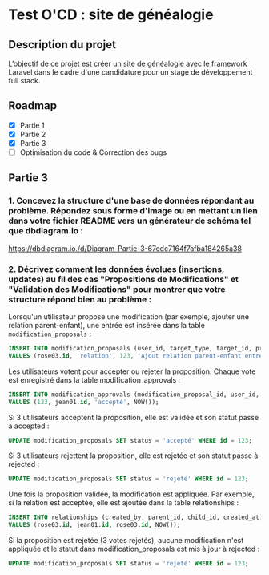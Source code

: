 #  Test O'CD : site de généalogie

## Description du projet

L’objectif de ce projet est créer un site de généalogie avec le framework Laravel dans le cadre d'une candidature pour un stage de développement full stack.

## Roadmap

- [x] Partie 1
- [x] Partie 2
- [x] Partie 3
- [ ] Optimisation du code & Correction des bugs

## Partie 3

### 1. Concevez la structure d'une base de données répondant au problème. Répondez sous forme d'image ou en mettant un lien dans votre fichier README vers un générateur de schéma tel que dbdiagram.io :

https://dbdiagram.io./d/Diagram-Partie-3-67edc7164f7afba184265a38

### 2. Décrivez comment les données évolues (insertions, updates) au fil des cas "Propositions de Modifications" et "Validation des Modifications" pour montrer que votre structure répond bien au problème :

Lorsqu'un utilisateur propose une modification (par exemple, ajouter une relation parent-enfant), une entrée est insérée dans la table `modification_proposals` :

```sql
INSERT INTO modification_proposals (user_id, target_type, target_id, proposal_description, status, created_at)
VALUES (rose03.id, 'relation', 123, 'Ajout relation parent-enfant entre Jean PERRET et Rose PERRET', 'en attente', NOW());
```

Les utilisateurs votent pour accepter ou rejeter la proposition. Chaque vote est enregistré dans la table modification_approvals :

```sql
INSERT INTO modification_approvals (modification_proposal_id, user_id, vote, created_at)
VALUES (123, jean01.id, 'accepté', NOW());
```

Si 3 utilisateurs acceptent la proposition, elle est validée et son statut passe à accepted :

```sql
UPDATE modification_proposals SET status = 'accepté' WHERE id = 123;
```

Si 3 utilisateurs rejettent la proposition, elle est rejetée et son statut passe à rejected :

```sql
UPDATE modification_proposals SET status = 'rejeté' WHERE id = 123;
```

Une fois la proposition validée, la modification est appliquée. Par exemple, si la relation est acceptée, elle est ajoutée dans la table relationships :

```sql
INSERT INTO relationships (created_by, parent_id, child_id, created_at)
VALUES (rose03.id, jean01.id, rose03.id, NOW());
```

Si la proposition est rejetée (3 votes rejetés), aucune modification n'est appliquée et le statut dans modification_proposals est mis à jour à rejected :

```sql
UPDATE modification_proposals SET status = 'rejeté' WHERE id = 123;
```
